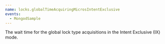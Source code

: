 ```yaml
---
name: locks.globalTimeAcquiringMicrosIntentExclusive
events:
  - MongodSample
---
```


The wait time for the global lock type acquisitions in the Intent Exclusive (IX) mode.